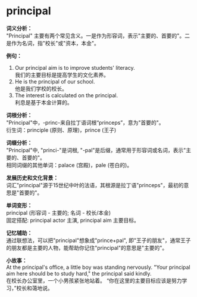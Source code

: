 # principal

**词义分析：**  
"Principal" 主要有两个常见含义。一是作为形容词，表示"主要的、首要的"。二是作为名词，指"校长"或"资本，本金"。

  

**例句：**

  

1.  Our principal aim is to improve students' literacy.  
    我们的主要目标是提高学生的文化素养。
2.  He is the principal of our school.  
    他是我们学校的校长。
3.  The interest is calculated on the principal.  
    利息是基于本金计算的。

  

**词根分析：**  
"Principal"中，-princ-来自拉丁语词根“princeps”，意为"首要的"。  
衍生词：principle (原则、原理)，prince (王子)

  

**词缀分析：**  
"Principal"中, "princi-"是词根, "-pal"是后缀，通常用于形容词或名词，表示"主要的、首要的"。  
相同词缀的其他单词：palace (宫殿)，pale (苍白的)。

  

**发展历史和文化背景：**  
词汇"principal"源于15世纪中叶的法语，其根源是拉丁语"princeps"，最初的意思是"首要的"。

  

**单词变形：**  
principal (形容词 - 主要的; 名词 - 校长/本金)  
固定搭配: principal actor 主演, principal aim 主要目标。

  

**记忆辅助：**  
通过联想法，可以把"principal"想象成"prince+pal", 即"王子的朋友"，通常王子的朋友都是主要的人物，能帮助你记住"principal"的意思是"主要的"。

  

**小故事：**  
At the principal's office, a little boy was standing nervously. "Your principal aim here should be to study hard," the principal said kindly.  
在校长办公室里，一个小男孩紧张地站着。 “你在这里的主要目标应该是努力学习，”校长和蔼地说。
